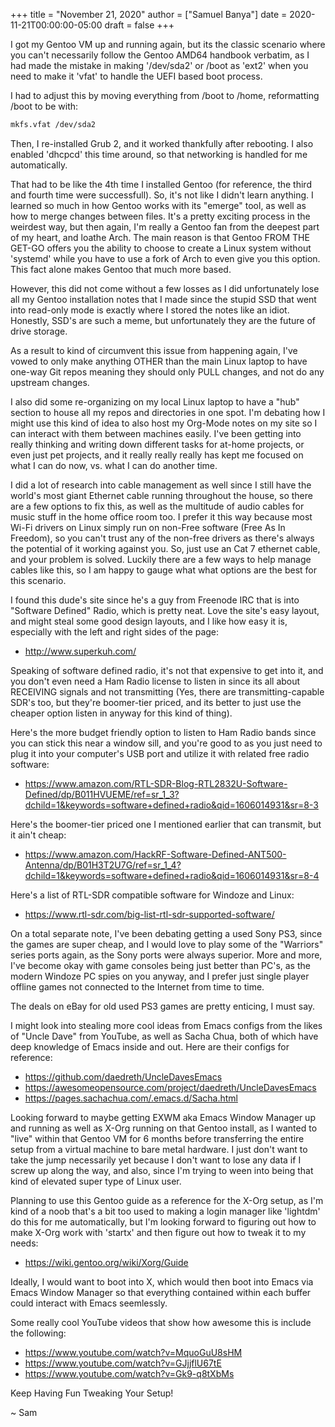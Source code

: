 +++
title = "November 21, 2020"
author = ["Samuel Banya"]
date = 2020-11-21T00:00:00-05:00
draft = false
+++

I got my Gentoo VM up and running again, but its the classic scenario where you can't necessarily follow the Gentoo AMD64 handbook verbatim, as I had made
the mistake in making '/dev/sda2' or /boot as 'ext2' when you need to make it 'vfat' to handle the UEFI based boot process.

I had to adjust this by moving everything from /boot to /home, reformatting /boot to be with:

```bash
mkfs.vfat /dev/sda2
```

Then, I re-installed Grub 2, and it worked thankfully after rebooting. I also enabled 'dhcpcd' this time around, so that networking is handled for me automatically.

That had to be like the 4th time I installed Gentoo (for reference, the third and fourth time were successfull). So, it's not like I didn't learn anything. I learned
so much in how Gentoo works with its "emerge" tool, as well as how to merge changes between files. It's a pretty exciting process in the weirdest way, but then again,
I'm really a Gentoo fan from the deepest part of my heart, and loathe Arch. The main reason is that Gentoo FROM THE GET-GO offers you the ability to choose to create
a Linux system without 'systemd' while you have to use a fork of Arch to even give you this option. This fact alone makes Gentoo that much more based.

However, this did not come without a few losses as I did unfortunately lose all my Gentoo installation notes that I made since the stupid SSD that went into read-only
mode is exactly where I stored the notes like an idiot. Honestly, SSD's are such a meme, but unfortunately they are the future of drive storage.

As a result to kind of circumvent this issue from happening again, I've vowed to only make anything OTHER than the main Linux laptop to have one-way Git repos meaning
they should only PULL changes, and not do any upstream changes.

I also did some re-organizing on my local Linux laptop to have a "hub" section to house all my repos and directories in one spot. I'm debating how I might use this kind
of idea to also host my Org-Mode notes on my site so I can interact with them between machines easily. I've been getting into really thinking and writing down different
tasks for at-home projects, or even just pet projects, and it really really really has kept me focused on what I can do now, vs. what I can do another time.

I did a lot of research into cable management as well since I still have the world's most giant Ethernet cable running throughout the house, so there are a few options
to fix this, as well as the multitude of audio cables for music stuff in the home office room too. I prefer it this way because most Wi-Fi drivers on Linux simply
run on non-Free software (Free As In Freedom), so you can't trust any of the non-free drivers as there's always the potential of it working against you. So, just use
an Cat 7 ethernet cable, and your problem is solved. Luckily there are a few ways to help manage cables like this, so I am happy to gauge what what options are the best
for this scenario.

I found this dude's site since he's a guy from Freenode IRC that is into "Software Defined" Radio, which is pretty neat. Love the site's easy layout, and might steal
some good design layouts, and I like how easy it is, especially with the left and right sides of the page:

-   <http://www.superkuh.com/>

Speaking of software defined radio, it's not that expensive to get into it, and you don't even need a Ham Radio license to listen in since its all about RECEIVING signals
and not transmitting (Yes, there are transmitting-capable SDR's too, but they're boomer-tier priced, and its better to just use the cheaper option listen in anyway for
this kind of thing).

Here's the more budget friendly option to listen to Ham Radio bands since you can stick this near a window sill, and you're good to as you just need to plug it into your
computer's USB port and utilize it with related free radio software:

-   <https://www.amazon.com/RTL-SDR-Blog-RTL2832U-Software-Defined/dp/B011HVUEME/ref=sr_1_3?dchild=1&keywords=software+defined+radio&qid=1606014931&sr=8-3>

Here's the boomer-tier priced one I mentioned earlier that can transmit, but it ain't cheap:

-   <https://www.amazon.com/HackRF-Software-Defined-ANT500-Antenna/dp/B01H3T2U7G/ref=sr_1_4?dchild=1&keywords=software+defined+radio&qid=1606014931&sr=8-4>

Here's a list of RTL-SDR compatible software for Windoze and Linux:

-   <https://www.rtl-sdr.com/big-list-rtl-sdr-supported-software/>

On a total separate note, I've been debating getting a used Sony PS3, since the games are super cheap, and I would love to play some of the "Warriors" series ports again,
as the Sony ports were always superior. More and more, I've become okay with game consoles being just better than PC's, as the modern Windoze PC spies on you anyway, and
I prefer just single player offline games not connected to the Internet from time to time.

The deals on eBay for old used PS3 games are pretty enticing, I must say.

I might look into stealing more cool ideas from Emacs configs from the likes of "Uncle Dave" from YouTube, as well as Sacha Chua, both of which have deep knowledge of
Emacs inside and out. Here are their configs for reference:

-   <https://github.com/daedreth/UncleDavesEmacs>
-   <https://awesomeopensource.com/project/daedreth/UncleDavesEmacs>
-   <https://pages.sachachua.com/.emacs.d/Sacha.html>

Looking forward to maybe getting EXWM aka Emacs Window Manager up and running as well as X-Org running on that Gentoo install, as I wanted to "live" within that Gentoo VM
for 6 months before transferring the entire setup from a virtual machine to bare metal hardware. I just don't want to take the jump necessarily yet because I don't want
to lose any data if I screw up along the way, and also, since I'm trying to ween into being that kind of elevated super type of Linux user.

Planning to use this Gentoo guide as a reference for the X-Org setup, as I'm kind of a noob that's a bit too used to making a login manager like 'lightdm' do this for me
automatically, but I'm looking forward to figuring out how to make X-Org work with 'startx' and then figure out how to tweak it to my needs:

-   <https://wiki.gentoo.org/wiki/Xorg/Guide>

Ideally, I would want to boot into X, which would then boot into Emacs via Emacs Window Manager so that everything contained within each buffer could interact with Emacs
seemlessly.

Some really cool YouTube videos that show how awesome this is include the following:

-   <https://www.youtube.com/watch?v=MquoGuU8sHM>
-   <https://www.youtube.com/watch?v=GJjjflU67tE>
-   <https://www.youtube.com/watch?v=Gk9-q8tXbMs>

Keep Having Fun Tweaking Your Setup!

~ Sam